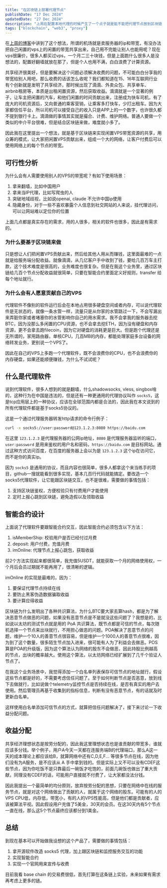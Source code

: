 ```yaml
---
title: "在区块链上部署代理节点"
publishDate: "17 Dec 2024"
updatedDate: "27 Dec 2024"
description: "上周在配置本地代理的时候产生了一个点子就是能不能把代理节点放到区块链上，这样就不需要到处去买机场服务，找到最快的线路最便宜的节点，尤其是某个机场被封锁的话，基本所有节点就废了"
tags: ["blockchain", "web3", "proxy"]
---
```


在[上周的博客](/posts/journal/week2)中讲到了这个想法，所谓的机场就是卖服务器的ip和带宽，有没办法把自己闲置的vps上的闲置的带宽共享出来，自己用不完能让别人也能用呢？现在vps很廉价，很多人都买过vps，一个月二三十块钱，但是上面跑什么很多人是没想法的，配置好翻墙就放在那了，但是个人也用不满，白白浪费了计算资源。

共享经济很美好，但是要解决这个问题必须解决收费的问题，不可能白白分享我的带宽给别人用吧，那么收费的话该怎么收呢？我们都知道在15、16年互联网行业有个创新就是发明了共享经济，那时候出现了滴滴、外卖众包、共享单车、airbnb租房等，本质是出租闲置资源，然后获取收益。滴滴就是一个显著的例子，让车主把闲置的汽车，和他们闲置的时间贡献出来，注册成为快车司机，有了庞大的司机资源后，又向普通的乘客营销，让乘客多打快车，少打出租车。因为大家都信任平台，所以司机可以接受自己的收入只是APP上的一个数字，也许很久都不提到银行卡上。滴滴做的事情其实就是撮合、计费、维护网络。普通人要做一个类似的中介平台很难，但是结合区块链来做，难度就小多了。

因此我在这里提出一个想法，就是基于区块链来实现闲置VPS带宽资源的共享，用众筹的模式，让大家把闲置VPS贡献出来，组成一个大的网络，让客户付费后可以使用网络上的每个节点的带宽。

## 可行性分析

为什么会有人需要使用别人的VPS的带宽呢？有如下使用场景：

1. 拿来翻墙，比如中国用户
2. 拿来当IP代理，比如写爬虫的人
3. 突破地域歧视，比如说openai, claude 不允许中国ip使用
4. 隐藏身份，对于一些不喜欢暴露个人信息到社交网站的人来说，挂代理访问，可以让网站难以定位你的位置

上面几点都是真实存在的需求，用的人很多，相关的软件也很多，因此是有需求的。

### 为什么要基于区块链来做

只是想让人们把闲置VPS贡献出来，然后给其他人用从而赚钱，这里面最难的一点就是给服务端分配收益。就像滴滴，从几亿客户手中收到了钱，要给几百万车主打款，这个技术难度是很高的，业务难度也很复杂。但是在我这个业务里，通过区块链给几百个节点分配收益就很简单，只要在智能合约里面定义好规则，transfer 给每个地址就行。

### 为什么会有人愿意贡献自己的VPS

代理软件不像别的软件运行后会在本地占用很多硬盘空间或者内存，可以说代理软件是无状态的，就像一条水管一样，流量只是从你家的水管路过一下，不会写漏出来弄脏你家或者堵塞你的水管影响你自己的用水需求。我不会拿我的服务器去挖BTC，因为没那么多闲置的CPU资源，也不会拿去挖ETH，因为没有硬盘和内存资源，更不会拿去跑filecoin，因为它对硬盘的消耗更是巨大。但是跑个代理还是无所谓的，家用路由器，单核CPU，几百MB的内存，都能处理家庭多台设备的网络转发业务，更别说一个VPS了。

因此在自己的VPS上多跑一个代理软件，既不会浪费你的CPU，也不会浪费你的内存硬盘，如果还能顺便赚钱，为什么不试试呢？

## 什么是代理软件

说到代理软件，很多人想到的就是翻墙，什么shadowsocks, vless, singbox啥的，这种行为在中国是违法的，但是还有一种更通用的代理协议叫作 `socks5`，这是tcp应用层上的一种协议，应该在全球范围内都是合法的，因此我在本文说到的所有代理软件都是基于socks5协议的。

这是一个通过代理服务器转发http请求的命令行例子：

```bash
curl -x socks5://user:password@123.1.2.3:8080 https://baidu.com
```

在这里 `123.1.2.3` 是代理服务器的公网ip地址，`8080` 是代理服务器监听的端口，`user:password` 是用来鉴权的用户名和密码，`https://baidu.com` 是目标网站。通过这种方式访问百度，在百度的服务器上会以为是 `123.1.2.3` 这个ip在访问它，而不是你的真实ip。

因为 `socks5` 是通用的协议，而且内容也很简单，很多人都拿这个来当练手的项目，github一搜就能看到很多实现，基本几百行代码就能搞定。要改造一个socks5代理软件，让它能跟区块链交互，也不是很难，需要做的事情包括：

1. 支持区块链鉴权，方便校验只有付费用户才能使用
2. 定时上报心跳到区块链，避免造假以及领取收益

## 智能合约设计

上面说了代理软件要跟智能合约交互，因此智能合约必须包含以下方法：

1. isMemberShip: 校验用户是否已经付过月费
2. deposit: 用户付费，充值月费
3. imOnline: 代理节点上报心跳包，获取收益

前2个方法实现起来都很简单，我充值5USDT，就能获取一个月的网络使用权，一个月后会员过期就不能再用了，很清晰的逻辑。

imOnline 的实现是最难的，因为：

1. 要保证代理节点持续在线
2. 要防止黑客伪造数据骗取收益
3. 要计算应得收益

区块链为什么发明出了各种共识算法，为什么BTC要大家去算hash，都是为了解决恶意节点做恶的问题，如果没有恶意节点是不是就没这些问题了？我想是的，比如说以太坊的测试节点就是用的 PoA 共识算法，既节点都是可信的节点，每次随机选择一个节点来出块就行，不用担心做恶的问题。POA解决了恶意节点的问题，维护一个10人的善意节点很容易，但是维护一个1000人的善意节点很难，因为到了这个数量，很多陌生节点加入进来，很可能有人为了利益会去做恶。POS算是POA的升级版，因为这个算法认为网络的股东不会做恶，因此持股比例越高的节点，出块的概率越大。使用这个算法，以太坊网络已经扩展到了几千个验证人节点了。

在我这个业务场景中，我觉得添加一个白名单列表保存可信节点的地址就行，假设这些节点都是好的，不需要考虑信任问题了。至于如何判断节点是否恶意，放到线下去做就行，比如说做个telemetry监控节点是否持续在线，是否有真实的用户去使用。然后管理员再基于收集到的指标信息，判断有没有恶意节点，有的话就及时更新白名单。

这样使用白名单添加可信节点的方式，就算把信任问题解决了，接下来讨论一下收益分配问题。

## 收益分配

共享经济理想状态是按劳分配的，因此我这里理想状态也是谁贡献的带宽多，谁就应该多分钱。举个例子，用户A今天一天都在连服务端B的代理端口，那么A这一天的成本理论上都应该给B，就算网络中还有C,D,E,F... 等很多节点在线，因为他们没有为A服务，是不应该从 A 手中拿到钱的。但是实际上又不可以没有CDEF这些节点，因为你吃饭不是只靠最后一碗饭才吃饱的，前面几碗饭也做出了重大贡献，同理没有CDEF的话，可能用户直接就不付费了，让大家都没法分钱。

因此我提出一个最简单的均分原则，放弃按劳分配的思想，只要在网络中在线的服务节点，就是对这个网络做出了贡献的人，就属于这个网络的股东。可能有的人的VPS CPU低，内存低，带宽小，有的人的VPS性能高，但是他们都是贡献者，应该被算法平视。因此假设用户充值了5美金，30天的会员。在这30天内有5个节点一直在线，那么这5个节点最终应该都分到1美金。

## 总结

到现在基本可以开始做我设想的这个产品了，需要做的事情包括：

1. 拿开源软件改造 socks5 代理，加上跟区块链和监控服务交互的功能
2. 实现智能合约
3. 实现一个官网用来宣传与收费

目前我看 base chain 的交易费很低，首先打算在这条链上实验，未来如果有需求再考虑上更多的链。
